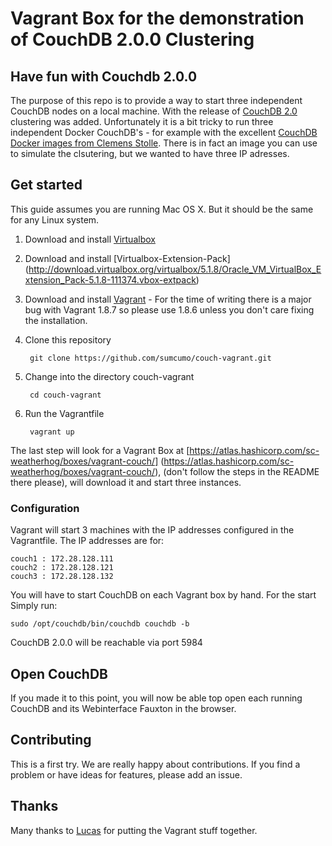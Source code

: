 # Vagrant Box for the demonstration of CouchDB 2.0.0 Clustering

## Have fun with Couchdb 2.0.0

The purpose of this repo is to provide a way to start three independent CouchDB nodes on a local machine. With the release of
[CouchDB 2.0](http://couchdb.apache.org) clustering was added. Unfortunately it is a bit tricky to run three
independent Docker CouchDB's - for example with the excellent [CouchDB Docker images from Clemens Stolle](https://hub.docker.com/r/klaemo/couchdb/). There is in fact an image you can use to simulate the clsutering, but
we wanted to have three IP adresses.

## Get started

This guide assumes you are running Mac OS X. But it should be the same for any Linux system.

1. Download and install [Virtualbox](https://www.virtualbox.org/wiki/Downloads)
2. Download and install [Virtualbox-Extension-Pack] (http://download.virtualbox.org/virtualbox/5.1.8/Oracle_VM_VirtualBox_Extension_Pack-5.1.8-111374.vbox-extpack)
3. Download and install [Vagrant](https://www.vagrantup.com/downloads.html) - For the time of writing there is a major bug with Vagrant 1.8.7 so please use 1.8.6 unless you don't care fixing the installation.
4. Clone this repository

        git clone https://github.com/sumcumo/couch-vagrant.git

5. Change into the directory couch-vagrant

        cd couch-vagrant

6. Run the Vagrantfile

        vagrant up

The last step will look for a Vagrant Box at [https://atlas.hashicorp.com/sc-weatherhog/boxes/vagrant-couch/]  (https://atlas.hashicorp.com/sc-weatherhog/boxes/vagrant-couch/), (don't follow the steps in the README there please), will download it and start three instances.

### Configuration

Vagrant will start 3 machines with the IP addresses configured in the Vagrantfile. The IP addresses are for:

    couch1 : 172.28.128.111
    couch2 : 172.28.128.121
    couch3 : 172.28.128.132

You will have to start CouchDB on each Vagrant box by hand. For the start Simply run:

    sudo /opt/couchdb/bin/couchdb couchdb -b

CouchDB 2.0.0 will be reachable via port 5984

## Open CouchDB

If you made it to this point, you will now be able top open each running CouchDB and its Webinterface Fauxton in the browser.

## Contributing

This is a first try. We are really happy about contributions. If you find a problem or have ideas for features, please add an issue.

## Thanks

Many thanks to [Lucas](https://github.com/orgs/sumcumo/people/lucasweatherhog) for putting the Vagrant stuff together.
